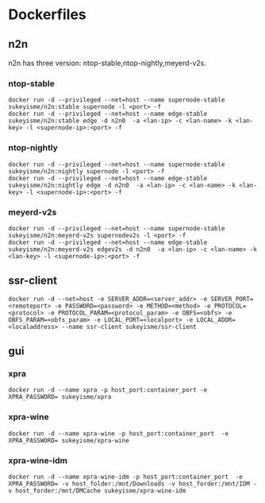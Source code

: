 # Dockerfiles

## n2n
n2n has three version: ntop-stable,ntop-nightly,meyerd-v2s.
### ntop-stable
```shell
docker run -d --privileged --net=host --name supernode-stable sukeyisme/n2n:stable supernode -l <port> -f
docker run -d --privileged --net=host --name edge-stable sukeyisme/n2n:stable edge -d n2n0  -a <lan-ip> -c <lan-name> -k <lan-key> -l <supernode-ip>:<port> -f
```
### ntop-nightly
```shell
docker run -d --privileged --net=host --name supernode-stable sukeyisme/n2n:nightly supernode -l <port> -f
docker run -d --privileged --net=host --name edge-stable sukeyisme/n2n:nightly edge -d n2n0  -a <lan-ip> -c <lan-name> -k <lan-key> -l <supernode-ip>:<port> -f
```
### meyerd-v2s
```shell
docker run -d --privileged --net=host --name supernode-stable sukeyisme/n2n:meyerd-v2s supernodev2s -l <port> -f
docker run -d --privileged --net=host --name edge-stable sukeyisme/n2n:meyerd-v2s edgev2s -d n2n0  -a <lan-ip> -c <lan-name> -k <lan-key> -l <supernode-ip>:<port> -f
```

## ssr-client
```shell
docker run -d --net=host -e SERVER_ADDR=<server_addr> -e SERVER_PORT=<remoteport> -e PASSWORD=<password> -e METHOD=<method> -e PROTOCOL=<protocol> -e PROTOCOL_PARAM=<protocol_param> -e OBFS=<obfs> -e OBFS_PARAM=<obfs_param> -e LOCAL_PORT=<localport> -e LOCAL_ADDR=<localaddress> --name ssr-client sukeyisme/ssr-client
```

## gui
### xpra
```shell
docker run -d --name xpra -p host_port:container_port -e XPRA_PASSWORD= sukeyisme/xpra
```

### xpra-wine
```shell
docker run -d --name xpra-wine -p host_port:container_port  -e XPRA_PASSWORD= sukeyisme/xpra-wine
```

### xpra-wine-idm
```shell
docker run -d --name xpra-wine-idm -p host_port:container_port  -e XPRA_PASSWORD= -v host_folder:/mnt/Downloads -v host_forder:/mnt/IDM -v host_forder:/mnt/DMCache sukeyisme/xpra-wine-idm
```